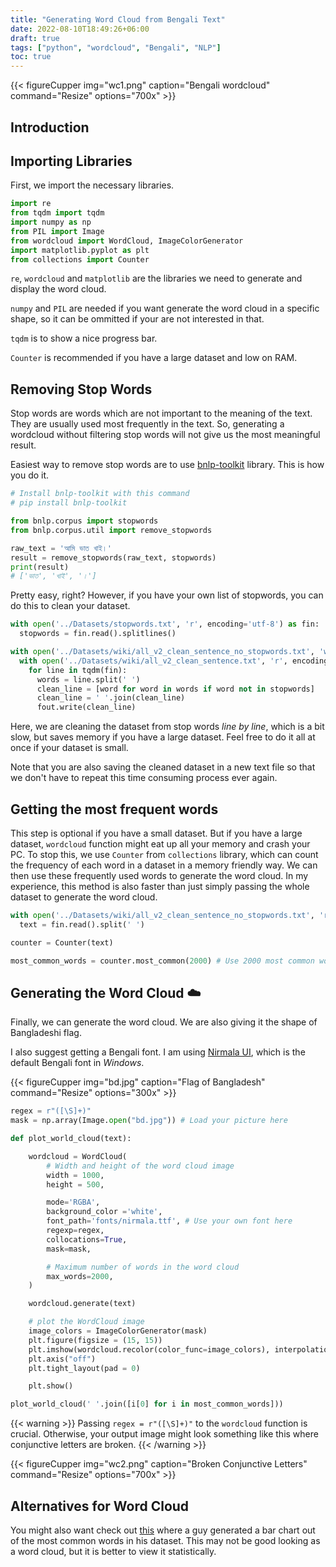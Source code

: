 ```yaml
---
title: "Generating Word Cloud from Bengali Text"
date: 2022-08-10T18:49:26+06:00
draft: true
tags: ["python", "wordcloud", "Bengali", "NLP"]
toc: true
---
```



{{< figureCupper
img="wc1.png" 
caption="Bengali wordcloud"
command="Resize" 
options="700x" >}}

## Introduction


## Importing Libraries
First, we import the necessary libraries.

```python
import re
from tqdm import tqdm
import numpy as np
from PIL import Image
from wordcloud import WordCloud, ImageColorGenerator
import matplotlib.pyplot as plt
from collections import Counter
```
`re`, `wordcloud` and `matplotlib` are the libraries we need to generate and display the word cloud. 

`numpy` and `PIL` are needed if you want generate the word cloud in a specific shape, so it can be ommitted if your are not interested in that.

`tqdm` is to show a nice progress bar.

`Counter` is recommended if you have a large dataset and low on RAM.

## Removing Stop Words
Stop words are words which are not important to the meaning of the text. They are usually used most frequently in the text. So, generating a wordcloud without filtering stop words will not give us the most meaningful result.

Easiest way to remove stop words are to use [bnlp-toolkit](https://pypi.org/project/bnlp-toolkit/) library. This is how you do it.

```python
# Install bnlp-toolkit with this command
# pip install bnlp-toolkit

from bnlp.corpus import stopwords
from bnlp.corpus.util import remove_stopwords

raw_text = 'আমি ভাত খাই।' 
result = remove_stopwords(raw_text, stopwords)
print(result)
# ['ভাত', 'খাই', '।']
```

Pretty easy, right? However, if you have your own list of stopwords, you can do this to clean your dataset.

```python
with open('../Datasets/stopwords.txt', 'r', encoding='utf-8') as fin:
  stopwords = fin.read().splitlines()

with open('../Datasets/wiki/all_v2_clean_sentence_no_stopwords.txt', 'w', encoding='utf-8') as fout:
  with open('../Datasets/wiki/all_v2_clean_sentence.txt', 'r', encoding='utf-8') as fin:
    for line in tqdm(fin):
      words = line.split(' ')
      clean_line = [word for word in words if word not in stopwords]
      clean_line = ' '.join(clean_line)
      fout.write(clean_line)
```
Here, we are cleaning the dataset from stop words *line by line*, which is a bit slow, but saves memory if you have a large dataset. Feel free to do it all at once if your dataset is small.

Note that you are also saving the cleaned dataset in a new text file so that we don't have to repeat this time consuming process ever again.

## Getting the most frequent words
This step is optional if you have a small dataset. But if you have a large dataset, `wordcloud` function might eat up all your memory and crash your PC. To stop this, we use `Counter` from `collections` library, which can count the frequency of each word in a dataset in a memory friendly way. We can then use these frequently used words to generate the word cloud. In my experience, this method is also faster than just simply passing the whole dataset to generate the word cloud.

```python
with open('../Datasets/wiki/all_v2_clean_sentence_no_stopwords.txt', 'r', encoding='utf-8') as fin:
  text = fin.read().split(' ')

counter = Counter(text)

most_common_words = counter.most_common(2000) # Use 2000 most common words to generate the word cloud
```

## Generating the Word Cloud ☁️
Finally, we can generate the word cloud. We are also giving it the shape of Bangladeshi flag.

I also suggest getting a Bengali font. I am using [Nirmala UI](https://www.wfonts.com/font/nirmala-ui), which is the default Bengali font in _Windows_.


{{< figureCupper
img="bd.jpg" 
caption="Flag of Bangladesh"
command="Resize" 
options="300x" >}}

```python
regex = r"([\S]+)"
mask = np.array(Image.open("bd.jpg")) # Load your picture here

def plot_world_cloud(text):

    wordcloud = WordCloud(
        # Width and height of the word cloud image
        width = 1000, 
        height = 500, 

        mode='RGBA',
        background_color ='white', 
        font_path='fonts/nirmala.ttf', # Use your own font here
        regexp=regex,
        collocations=True,
        mask=mask,

        # Maximum number of words in the word cloud
        max_words=2000,
    )

    wordcloud.generate(text) 

    # plot the WordCloud image                        
    image_colors = ImageColorGenerator(mask)
    plt.figure(figsize = (15, 15)) 
    plt.imshow(wordcloud.recolor(color_func=image_colors), interpolation="bilinear")
    plt.axis("off") 
    plt.tight_layout(pad = 0) 

    plt.show() 

plot_world_cloud(' '.join([i[0] for i in most_common_words]))
```
{{< warning >}}
Passing `regex = r"([\S]+)"` to the `wordcloud` function is crucial. Otherwise, your output image might look something like this where conjunctive letters are broken.
{{< /warning >}}

{{< figureCupper
img="wc2.png" 
caption="Broken Conjunctive Letters"
command="Resize" 
options="700x" >}}

## Alternatives for Word Cloud
You might also want check out [this](https://www.kaggle.com/code/paultimothymooney/most-common-words-on-kaggle-wordcloud-bargraph/notebook) where a guy generated a bar chart out of the most common words in his dataset. This may not be good looking as a word cloud, but it is better to view it statistically.